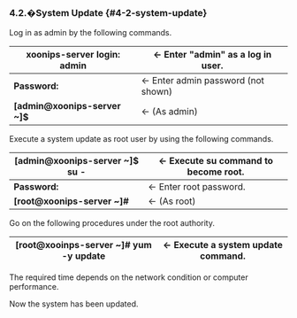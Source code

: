 ### 4.2.�System Update {#4-2-system-update}

Log in as admin by the following commands.

| **xoonips-server login: admin** | ← Enter &quot;admin&quot; as a log in user. |
| --- | --- |
| **Password:** | ← Enter admin password (not shown) |
| **[admin@xoonips-server ~]$** | ← (As admin) |

Execute a system update as root user by using the following commands.

| **[admin@xoonips-server ~]$ su -** | ← Execute su command to become root. |
| --- | --- |
| **Password:** | ← Enter root password. |
| **[root@xoonips-server ~]#** | ← (As root) |

Go on the following procedures under the root authority.

| **[root@xooinps-server ~]# yum -y update** | ← Execute a system update command. |
| --- | --- |

The required time depends on the network condition or computer performance.

Now the system has been updated.